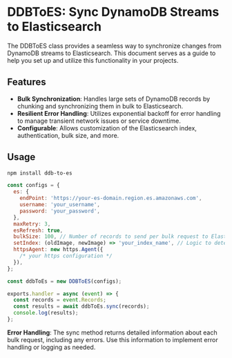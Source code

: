 # DDBToES: Sync DynamoDB Streams to Elasticsearch

The DDBToES class provides a seamless way to synchronize changes from DynamoDB streams to Elasticsearch. This document serves as a guide to help you set up and utilize this functionality in your projects.

## Features

- **Bulk Synchronization**: Handles large sets of DynamoDB records by chunking and synchronizing them in bulk to Elasticsearch.
- **Resilient Error Handling**: Utilizes exponential backoff for error handling to manage transient network issues or service downtime.
- **Configurable**: Allows customization of the Elasticsearch index, authentication, bulk size, and more.

## Usage

```bash
npm install ddb-to-es
```

```js
const configs = {
  es: {
    endPoint: 'https://your-es-domain.region.es.amazonaws.com',
    username: 'your_username',
    password: 'your_password',
  },
  maxRetry: 3,
  esRefresh: true,
  bulkSize: 100, // Number of records to send per bulk request to Elasticsearch
  setIndex: (oldImage, newImage) => 'your_index_name', // Logic to determine the index name
  httpsAgent: new https.Agent({
    /* your https configuration */
  }),
};

const ddbToEs = new DDBToES(configs);

exports.handler = async (event) => {
  const records = event.Records;
  const results = await ddbToEs.sync(records);
  console.log(results);
};
```

**Error Handling**: The sync method returns detailed information about each bulk request, including any errors. Use this information to implement error handling or logging as needed.
